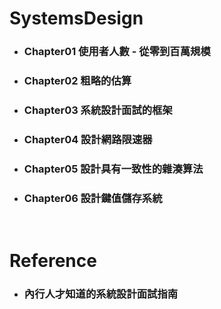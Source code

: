 SystemsDesign
=====
* ### Chapter01 使用者人數 - 從零到百萬規模
* ### Chapter02 粗略的估算
* ### Chapter03 系統設計面試的框架
* ### Chapter04 設計網路限速器
* ### Chapter05 設計具有一致性的雜湊算法
* ### Chapter06 設計鍵值儲存系統
<br />

Reference
=====
* ### 內行人才知道的系統設計面試指南
